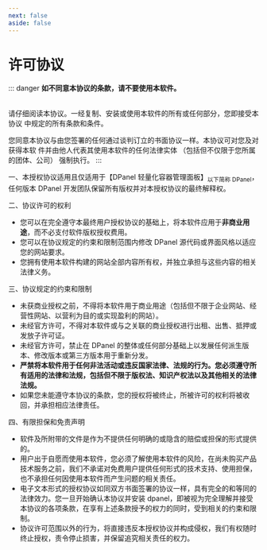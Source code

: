 ```yaml
---
next: false
aside: false
---
```


# 许可协议

::: danger **如不同意本协议的条款，请不要使用本软件。** <br /><br />

请仔细阅读本协议。一经复制、安装或使用本软件的所有或任何部分，您即接受本协议
中规定的所有条款和条件。

您同意本协议与由您签署的任何通过谈判订立的书面协议一样。本协议可对您及对获得本软
件并由他人代表其使用本软件的任何法律实体 （包括但不仅限于您所属的团体、公司） 强制执行。
:::

一、本授权协议适用且仅适用于【DPanel 轻量化容器管理面板】<sub>以下简称 DPanel</sub>， 任何版本 DPanel 开发团队保留所有版权并对本授权协议的最终解释权。

二、协议许可的权利

- 您可以在完全遵守本最终用户授权协议的基础上，将本软件应用于**非商业用途**，而不必支付软件版权授权费用。
- 您可以在协议规定的约束和限制范围内修改 DPanel 源代码或界面风格以适应您的网站要求。
- 您拥有使用本软件构建的网站全部内容所有权，并独立承担与这些内容的相关法律义务。

三、协议规定的约束和限制

- 未获商业授权之前，不得将本软件用于商业用途（包括但不限于企业网站、经营性网站、以营利为目的或实现盈利的网站）。
- 未经官方许可，不得对本软件或与之关联的商业授权进行出租、出售、抵押或发放子许可证。
- 未经官方许可，禁止在 DPanel 的整体或任何部分基础上以发展任何派生版本、修改版本或第三方版本用于重新分发。
- **严禁将本软件用于任何非法活动或违反国家法律、法规的行为。您必须遵守所有适用的法律和法规，包括但不限于版权法、知识产权法以及其他相关的法律法规。**
- 如果您未能遵守本协议的条款，您的授权将被终止，所被许可的权利将被收回，并承担相应法律责任。

四、有限担保和免责声明

- 软件及所附带的文件是作为不提供任何明确的或隐含的赔偿或担保的形式提供的。
- 用户出于自愿而使用本软件，您必须了解使用本软件的风险，在尚未购买产品技术服务之前，我们不承诺对免费用户提供任何形式的技术支持、使用担保，也不承担任何因使用本软件而产生问题的相关责任。
- 电子文本形式的授权协议如同双方书面签署的协议一样，具有完全的和等同的法律效力。您一旦开始确认本协议并安装 dpanel，即被视为完全理解并接受本协议的各项条款，在享有上述条款授予的权力的同时，受到相关的约束和限制。
- 协议许可范围以外的行为，将直接违反本授权协议并构成侵权，我们有权随时终止授权，责令停止损害，并保留追究相关责任的权力。